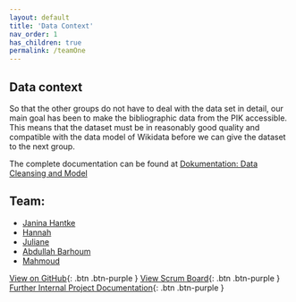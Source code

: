 ```yaml
---
layout: default
title: 'Data Context' 
nav_order: 1
has_children: true
permalink: /teamOne
---
```



## Data context
So that the other groups do not have to deal with the data set in detail, our main goal has been to make the bibliographic data from the PIK accessible. 
This means that the dataset must be in reasonably good quality and compatible with the data model of Wikidata before we can give the dataset to the next group.

The complete documentation can be found at  [Dokumentation: Data Cleansing and Model](https://github.com/code-openness/Documentation/wiki/Data-Model)



## Team: 
- [Janina Hantke](https://github.com/Jhantke)
- [Hannah](https://github.com/HannahMariechen)
- [Juliane](https://github.com/julianewundermann)
- [Abdullah Barhoum](https://github.com/AbdBarho)
- [Mahmoud](https://github.com/kozae)


[View on GitHub](https://github.com/orgs/code-openness/teams/data-context){: .btn .btn-purple }
[View Scrum Board](https://github.com/orgs/code-openness/projects/3){: .btn .btn-purple }
[Further Internal Project Documentation](https://github.com/code-openness/Documentation/wiki){: .btn .btn-purple }

